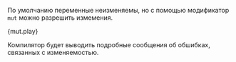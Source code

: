 По умолчанию переменные неизменяемы, но с помощью модификатор `mut` можно разрешить измемения.

{mut.play}

Компилятор будет выводить подробные сообщения об обшибках, связанных с изменяемостью.
